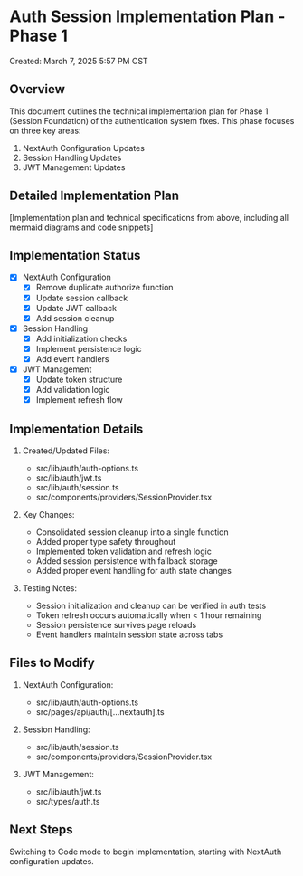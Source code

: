 # Auth Session Implementation Plan - Phase 1

Created: March 7, 2025 5:57 PM CST

## Overview

This document outlines the technical implementation plan for Phase 1 (Session Foundation) of the authentication system fixes. This phase focuses on three key areas:

1. NextAuth Configuration Updates
2. Session Handling Updates
3. JWT Management Updates

## Detailed Implementation Plan

[Implementation plan and technical specifications from above, including all mermaid diagrams and code snippets]

## Implementation Status

- [x] NextAuth Configuration
  - [x] Remove duplicate authorize function
  - [x] Update session callback
  - [x] Update JWT callback
  - [x] Add session cleanup

- [x] Session Handling
  - [x] Add initialization checks
  - [x] Implement persistence logic
  - [x] Add event handlers

- [x] JWT Management
  - [x] Update token structure
  - [x] Add validation logic
  - [x] Implement refresh flow

## Implementation Details

1. Created/Updated Files:
   - src/lib/auth/auth-options.ts
   - src/lib/auth/jwt.ts
   - src/lib/auth/session.ts
   - src/components/providers/SessionProvider.tsx

2. Key Changes:
   - Consolidated session cleanup into a single function
   - Added proper type safety throughout
   - Implemented token validation and refresh logic
   - Added session persistence with fallback storage
   - Added proper event handling for auth state changes

3. Testing Notes:
   - Session initialization and cleanup can be verified in auth tests
   - Token refresh occurs automatically when < 1 hour remaining
   - Session persistence survives page reloads
   - Event handlers maintain session state across tabs

## Files to Modify

1. NextAuth Configuration:
   - src/lib/auth/auth-options.ts
   - src/pages/api/auth/[...nextauth].ts

2. Session Handling:
   - src/lib/auth/session.ts
   - src/components/providers/SessionProvider.tsx

3. JWT Management:
   - src/lib/auth/jwt.ts
   - src/types/auth.ts

## Next Steps

Switching to Code mode to begin implementation, starting with NextAuth configuration updates.